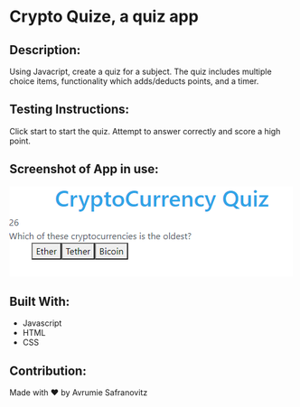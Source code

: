 # Crypto Quize, a quiz app

## Description:

Using Javacript, create a quiz for a subject. The quiz includes multiple choice items, functionality which adds/deducts points, and a timer. 

## Testing Instructions:

Click start to start the quiz. Attempt to answer correctly and score a high point.

## Screenshot of App in use:

![capturedimage](./develop/images/Capture.PNG)

## Built With:

- Javascript
- HTML
- CSS

## Contribution:

Made with ❤️ by Avrumie Safranovitz
